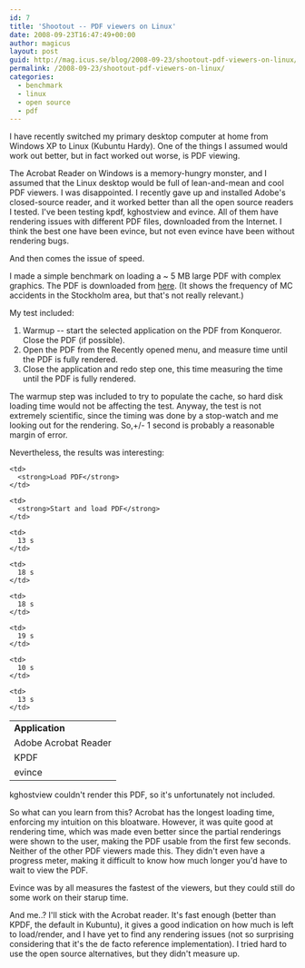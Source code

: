 ```yaml
---
id: 7
title: 'Shootout -- PDF viewers on Linux'
date: 2008-09-23T16:47:49+00:00
author: magicus
layout: post
guid: http://mag.icus.se/blog/2008-09-23/shootout-pdf-viewers-on-linux/
permalink: /2008-09-23/shootout-pdf-viewers-on-linux/
categories:
  - benchmark
  - linux
  - open source
  - pdf
---
```

I have recently switched my primary desktop computer at home from Windows XP to Linux (Kubuntu Hardy). One of the things I assumed would work out better, but in fact worked out worse, is PDF viewing.

The Acrobat Reader on Windows is a memory-hungry monster, and I assumed that the Linux desktop would be full of lean-and-mean and cool PDF viewers. I was disappointed. I recently gave up and installed Adobe's closed-source reader, and it worked better than all the open source readers I tested. I've been testing kpdf, kghostview and evince. All of them have rendering issues with different PDF files, downloaded from the Internet. I think the best one have been evince, but not even evince have been without rendering bugs.

And then comes the issue of speed.

<!--more-->

I made a simple benchmark on loading a ~ 5 MB large PDF with complex graphics. The PDF is downloaded from [here](1045-1943-8441-4888-7323-8288). (It shows the frequency of MC accidents in the Stockholm area, but that's not really relevant.)

My test included:

  1. Warmup -- start the selected application on the PDF from Konqueror. Close the PDF (if possible).
  2. Open the PDF from the Recently opened menu, and measure time until the PDF is fully rendered.
  3. Close the application and redo step one, this time measuring the time until the PDF is fully rendered.

The warmup step was included to try to populate the cache, so hard disk loading time would not be affecting the test. Anyway, the test is not extremely scientific, since the timing was done by a stop-watch and me looking out for the rendering. So,+/- 1 second is probably a reasonable margin of error.

Nevertheless, the results was interesting:

<table>
  <tr>
    <td>
      <strong>Application</strong>
    </td>
    
    <td>
      <strong>Load PDF</strong>
    </td>
    
    <td>
      <strong>Start and load PDF</strong>
    </td>
  </tr>
  
  <tr>
    <td>
      Adobe Acrobat Reader
    </td>
    
    <td>
      13 s
    </td>
    
    <td>
      18 s
    </td>
  </tr>
  
  <tr>
    <td>
      KPDF
    </td>
    
    <td>
      18 s
    </td>
    
    <td>
      19 s
    </td>
  </tr>
  
  <tr>
    <td>
      evince
    </td>
    
    <td>
      10 s
    </td>
    
    <td>
      13 s
    </td>
  </tr>
</table>

kghostview couldn't render this PDF, so it's unfortunately not included.

So what can you learn from this? Acrobat has the longest loading time, enforcing my intuition on this bloatware. However, it was quite good at rendering time, which was made even better since the partial renderings were shown to the user, making the PDF usable from the first few seconds. Neither of the other PDF viewers made this. They didn't even have a progress meter, making it difficult to know how much longer you'd have to wait to view the PDF.

Evince was by all measures the fastest of the viewers, but they could still do some work on their starup time.

And me..? I'll stick with the Acrobat reader. It's fast enough (better than KPDF, the default in Kubuntu), it gives a good indication on how much is left to load/render, and I have yet to find any rendering issues (not so surprising considering that it's the de facto reference implementation). I tried hard to use the open source alternatives, but they didn't measure up.
